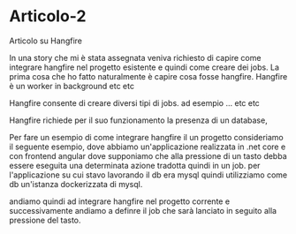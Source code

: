 # Articolo-2
Articolo su Hangfire

In una story che mi è stata assegnata veniva richiesto di capire come integrare hangfire nel progetto esistente e quindi come creare dei jobs.
La prima cosa che ho fatto naturalmente è capire cosa fosse hangfire. 
Hangfire è un worker in background etc etc

Hangfire consente di creare diversi tipi di jobs. ad esempio ... etc etc 

Hangfire richiede per il suo funzionamento la presenza di un database, 


Per fare un esempio di come integrare hangfire il un progetto consideriamo il seguente esempio, dove abbiamo un'applicazione realizzata in .net core e con frontend angular dove supponiamo che alla pressione di un tasto debba essere  eseguita una determinata azione tradotta quindi in un job.
per l'applicazione su cui stavo lavorando il db era mysql quindi utilizziamo come db un'istanza dockerizzata di mysql.

andiamo quindi ad integrare hangfire nel progetto corrente e successivamente andiamo a definre il job che sarà lanciato in seguito alla pressione del tasto.


